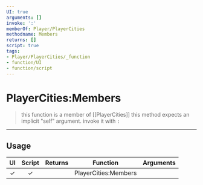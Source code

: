 ```yaml
---
UI: true
arguments: []
invoke: ':'
memberOf: Player/PlayerCities
methodname: Members
returns: []
script: true
tags:
- Player/PlayerCities/_function
- function/UI
- function/script
---
```

# PlayerCities:Members
> this function is a member of [[PlayerCities]]
> this method expects an implicit "self" argument. invoke it with `:`
-----
## Usage
|  UI | Script | Returns | Function | Arguments |
|:---:|:------:|-------:|:--------:|:---------|
|✓|✓||PlayerCities:Members||
